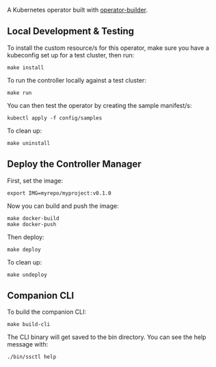 A Kubernetes operator built with
[operator-builder](https://github.com/vmware-tanzu-labs/operator-builder).

## Local Development & Testing

To install the custom resource/s for this operator, make sure you have a
kubeconfig set up for a test cluster, then run:

    make install

To run the controller locally against a test cluster:

    make run

You can then test the operator by creating the sample manifest/s:

    kubectl apply -f config/samples

To clean up:

    make uninstall

## Deploy the Controller Manager

First, set the image:

    export IMG=myrepo/myproject:v0.1.0

Now you can build and push the image:

    make docker-build
    make docker-push

Then deploy:

    make deploy

To clean up:

    make undeploy

## Companion CLI

To build the companion CLI:

    make build-cli

The CLI binary will get saved to the bin directory.  You can see the help
message with:

    ./bin/ssctl help
